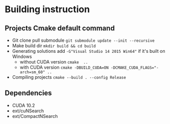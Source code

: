 # Building instruction

## Projects Cmake default command
- Git clone pull submodule
  `git submodule update --init --recursive`
- Make build dir
  `mkdir build && cd build`
- Generating solutions
  add `-G"Visual Studio 14 2015 Win64"` if it's built on Windows
  - without CUDA version
    `cmake  ..`
  - with CUDA version
    `cmake -DBUILD_CUDA=ON -DCMAKE_CUDA_FLAGS="-arch=sm_60" ..`
- Compiling projects
  `cmake --build . --config Release`

## Dependencies
- CUDA 10.2
- ext/cuNSearch
- ext/CompactNSearch